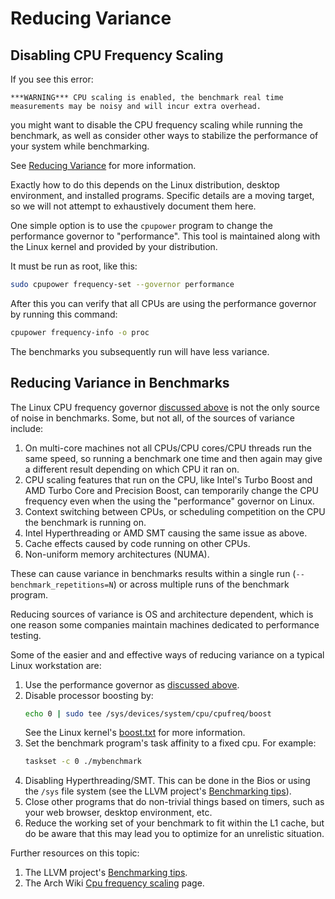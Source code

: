 # Reducing Variance

<a name="disabling-cpu-frequency-scaling" />

## Disabling CPU Frequency Scaling

If you see this error:

```
***WARNING*** CPU scaling is enabled, the benchmark real time measurements may be noisy and will incur extra overhead.
```

you might want to disable the CPU frequency scaling while running the
benchmark, as well as consider other ways to stabilize the performance of
your system while benchmarking.

See [Reducing Variance](reducing_variance.md) for more information.

Exactly how to do this depends on the Linux distribution,
desktop environment, and installed programs.  Specific details are a moving
target, so we will not attempt to exhaustively document them here.

One simple option is to use the `cpupower` program to change the
performance governor to "performance".  This tool is maintained along with
the Linux kernel and provided by your distribution.

It must be run as root, like this:

```bash
sudo cpupower frequency-set --governor performance
```

After this you can verify that all CPUs are using the performance governor
by running this command:

```bash
cpupower frequency-info -o proc
```

The benchmarks you subsequently run will have less variance.

<a name="reducing-variance" />

## Reducing Variance in Benchmarks

The Linux CPU frequency governor [discussed
above](user_guide#disabling-cpu-frequency-scaling) is not the only source
of noise in benchmarks.  Some, but not all, of the sources of variance
include:

1. On multi-core machines not all CPUs/CPU cores/CPU threads run the same
   speed, so running a benchmark one time and then again may give a
   different result depending on which CPU it ran on.
2. CPU scaling features that run on the CPU, like Intel's Turbo Boost and
   AMD Turbo Core and Precision Boost, can temporarily change the CPU
   frequency even when the using the "performance" governor on Linux.
3. Context switching between CPUs, or scheduling competition on the CPU the
   benchmark is running on.
4. Intel Hyperthreading or AMD SMT causing the same issue as above.
5. Cache effects caused by code running on other CPUs.
6. Non-uniform memory architectures (NUMA).

These can cause variance in benchmarks results within a single run
(`--benchmark_repetitions=N`) or across multiple runs of the benchmark
program.

Reducing sources of variance is OS and architecture dependent, which is one
reason some companies maintain machines dedicated to performance testing.

Some of the easier and and effective ways of reducing variance on a typical
Linux workstation are:

1. Use the performance governor as [discussed
above](user_guide#disabling-cpu-frequency-scaling).
1. Disable processor boosting by:
   ```sh
   echo 0 | sudo tee /sys/devices/system/cpu/cpufreq/boost
   ```
   See the Linux kernel's
   [boost.txt](https://www.kernel.org/doc/Documentation/cpu-freq/boost.txt)
   for more information.
2. Set the benchmark program's task affinity to a fixed cpu.  For example:
   ```sh
   taskset -c 0 ./mybenchmark
   ```
3. Disabling Hyperthreading/SMT.  This can be done in the Bios or using the
   `/sys` file system (see the LLVM project's [Benchmarking
   tips](https://llvm.org/docs/Benchmarking.html)).
4. Close other programs that do non-trivial things based on timers, such as
   your web browser, desktop environment, etc.
5. Reduce the working set of your benchmark to fit within the L1 cache, but
   do be aware that this may lead you to optimize for an unrelistic
   situation.

Further resources on this topic:

1. The LLVM project's [Benchmarking
   tips](https://llvm.org/docs/Benchmarking.html).
1. The Arch Wiki [Cpu frequency
scaling](https://wiki.archlinux.org/title/CPU_frequency_scaling) page.

